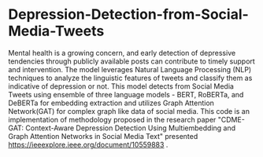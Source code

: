 # Depression-Detection-from-Social-Media-Tweets
Mental health is a growing concern, and early detection of depressive tendencies through publicly available posts can contribute to timely support and intervention. The model leverages Natural Language Processing (NLP) techniques to analyze the linguistic features of tweets and classify them as indicative of depression or not.
This model detects from Social Media Tweets using ensemble of three language models - BERT, RoBERTa, and DeBERTa for embedding extraction and utilizes Graph Attention Network(GAT) for complex graph like data of social media.
This code is an implementation of methodology proposed in the research paper "CDME-GAT: Context-Aware Depression
Detection Using Multiembedding and Graph Attention Networks in Social Media Text" presented https://ieeexplore.ieee.org/document/10559883 .
